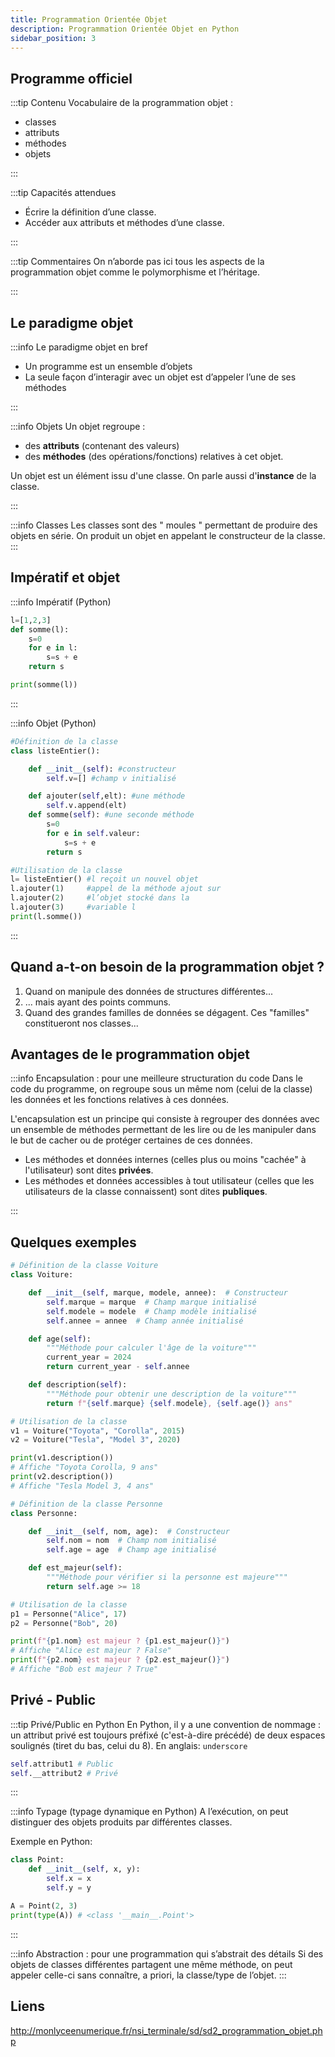 ```yaml
---
title: Programmation Orientée Objet
description: Programmation Orientée Objet en Python
sidebar_position: 3
---
```


## Programme officiel

:::tip Contenu
Vocabulaire de la programmation objet :

- classes
- attributs
- méthodes
- objets

:::

:::tip Capacités attendues

- Écrire la définition d’une classe.
- Accéder aux attributs et méthodes d’une classe.

:::

:::tip Commentaires
On n’aborde pas ici tous les aspects de la programmation objet comme le polymorphisme et l’héritage.

:::

## Le paradigme objet

:::info Le paradigme objet en bref

- Un programme est un ensemble d’objets
- La seule façon d’interagir avec un objet est d’appeler l’une de ses méthodes

:::

:::info Objets
Un objet regroupe :

- des **attributs** (contenant des valeurs)
- des **méthodes** (des opérations/fonctions) relatives à cet objet.

Un objet est un élément issu d'une classe. On parle aussi d'**instance** de la classe.

:::

:::info Classes
Les classes sont des " moules " permettant de produire des objets en
série. On produit un objet en appelant le constructeur de la classe.
:::

## Impératif et objet

:::info Impératif (Python)

```python
l=[1,2,3]
def somme(l):
    s=0
    for e in l:
        s=s + e
    return s

print(somme(l))
```

:::

:::info Objet (Python)

```python
#Définition de la classe
class listeEntier():

    def __init__(self): #constructeur
        self.v=[] #champ v initialisé

    def ajouter(self,elt): #une méthode
        self.v.append(elt)
    def somme(self): #une seconde méthode
        s=0
        for e in self.valeur:
            s=s + e
        return s

#Utilisation de la classe
l= listeEntier() #l reçoit un nouvel objet
l.ajouter(1)     #appel de la méthode ajout sur
l.ajouter(2)     #l’objet stocké dans la
l.ajouter(3)     #variable l
print(l.somme())
```

:::

## Quand a-t-on besoin de la programmation objet ?

1. Quand on manipule des données de structures différentes...
2. ... mais ayant des points communs.
3. Quand des grandes familles de données se dégagent.
   Ces "familles" constitueront nos classes...

## Avantages de le programmation objet

:::info Encapsulation : pour une meilleure structuration du code
Dans le code du programme, on regroupe sous un même nom (celui de la
classe) les données et les fonctions relatives à ces données.

L'encapsulation est un principe qui consiste à regrouper des données avec un ensemble de méthodes permettant de les lire ou de les manipuler dans le but de cacher ou de protéger certaines de ces données.

- Les méthodes et données internes (celles plus ou moins "cachée" à l'utilisateur) sont dites **privées**.
- Les méthodes et données accessibles à tout utilisateur (celles que les utilisateurs de la classe connaissent) sont dites **publiques**.

:::

## Quelques exemples

```python
# Définition de la classe Voiture
class Voiture:

    def __init__(self, marque, modele, annee):  # Constructeur
        self.marque = marque  # Champ marque initialisé
        self.modele = modele  # Champ modèle initialisé
        self.annee = annee  # Champ année initialisé

    def age(self):
        """Méthode pour calculer l'âge de la voiture"""
        current_year = 2024
        return current_year - self.annee

    def description(self):
        """Méthode pour obtenir une description de la voiture"""
        return f"{self.marque} {self.modele}, {self.age()} ans"

# Utilisation de la classe
v1 = Voiture("Toyota", "Corolla", 2015)
v2 = Voiture("Tesla", "Model 3", 2020)

print(v1.description())
# Affiche "Toyota Corolla, 9 ans"
print(v2.description())
# Affiche "Tesla Model 3, 4 ans"
```

```python
# Définition de la classe Personne
class Personne:

    def __init__(self, nom, age):  # Constructeur
        self.nom = nom  # Champ nom initialisé
        self.age = age  # Champ age initialisé

    def est_majeur(self):
        """Méthode pour vérifier si la personne est majeure"""
        return self.age >= 18

# Utilisation de la classe
p1 = Personne("Alice", 17)
p2 = Personne("Bob", 20)

print(f"{p1.nom} est majeur ? {p1.est_majeur()}")
# Affiche "Alice est majeur ? False"
print(f"{p2.nom} est majeur ? {p2.est_majeur()}")
# Affiche "Bob est majeur ? True"
```

## Privé - Public

:::tip Privé/Public en Python
En Python, il y a une convention de nommage : un attribut privé est toujours préfixé (c'est-à-dire précédé) de deux espaces soulignés (tiret du bas, celui du 8). En anglais: `underscore`

```python
self.attribut1 # Public
self.__attribut2 # Privé
```

:::

:::info Typage (typage dynamique en Python)
A l’exécution, on peut distinguer des objets produits par différentes classes.

Exemple en Python:

```python
class Point:
    def __init__(self, x, y):
        self.x = x
        self.y = y

A = Point(2, 3)
print(type(A)) # <class '__main__.Point'>
```

:::

:::info Abstraction : pour une programmation qui s’abstrait des détails
Si des objets de classes différentes partagent une même méthode, on peut
appeler celle-ci sans connaître, a priori, la classe/type de l’objet.
:::

## Liens

http://monlyceenumerique.fr/nsi_terminale/sd/sd2_programmation_objet.php
